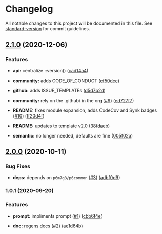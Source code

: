 # Changelog

All notable changes to this project will be documented in this file. See [standard-version](https://github.com/conventional-changelog/standard-version) for commit guidelines.

## [2.1.0](https://github.com/p6m7g8/p6helm/compare/v2.0.0...v2.1.0) (2020-12-06)


### Features

* **api:** centralize ::version() ([cad14a4](https://github.com/p6m7g8/p6helm/commit/cad14a4dea348ac00bab30c9b68e4e61fc9ca83a))
* **community:** adds CODE_OF_CONDUCT ([cf50dcc](https://github.com/p6m7g8/p6helm/commit/cf50dcc185cfa91d507962d00f96558648534c9d))
* **github:** adds ISSUE_TEMPLATEs ([d5d7b2d](https://github.com/p6m7g8/p6helm/commit/d5d7b2d090f419037a3eeee83a147f652225043d))


* **community:** rely on the .github/ in the org ([#9](https://github.com/p6m7g8/p6helm/issues/9)) ([ed727f7](https://github.com/p6m7g8/p6helm/commit/ed727f77b18f6cd56256e43dc30aded169b20f8e))
* **README:** fixes module expansion, adds CodeCov and Synk badges ([#10](https://github.com/p6m7g8/p6helm/issues/10)) ([ff20d4f](https://github.com/p6m7g8/p6helm/commit/ff20d4f800d3f2625cc533b042ea7e5a899e14b8))
* **README:** updates to template v2.0 ([38fdaeb](https://github.com/p6m7g8/p6helm/commit/38fdaeb170068d235c33a1ad8d44c6abd60c63a0))
* **semantic:** no longer needed, defaults are fine ([005f02a](https://github.com/p6m7g8/p6helm/commit/005f02a3228cf4c3416dcf60cde27f15c71d00e5))

## [2.0.0](https://github.com/p6m7g8/p6helm/compare/v1.0.1...v2.0.0) (2020-10-11)


### Bug Fixes

* **deps:** depends on `p6m7g8/p6common` ([#3](https://github.com/p6m7g8/p6helm/issues/3)) ([adbf0d9](https://github.com/p6m7g8/p6helm/commit/adbf0d936e244b468af2400694e6f6d6db733c07))

### 1.0.1 (2020-09-20)


### Features

* **prompt:** impliments prompt ([#1](https://github.com/p6m7g8/p6helm/issues/1)) ([cbb6f4e](https://github.com/p6m7g8/p6helm/commit/cbb6f4e2bdd9f144ae48c483171ccec4382ed3ce))


* **doc:** regens docs ([#2](https://github.com/p6m7g8/p6helm/issues/2)) ([ae1d64b](https://github.com/p6m7g8/p6helm/commit/ae1d64b4331275fe9ec9d6590b204084ed903003))
